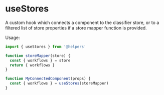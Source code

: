 # useStores
  
A custom hook which connects a component to the classifier store, or to a filtered list of store properties if a store  mapper function is provided.

Usage:
```js
import { useStores } from '@helpers'

function storeMapper(store) {
  const { workflows } = store
  return { workflows }
}

function MyConnectedComponent(props) {
  const { workflows } = useStores(storeMapper)
}
```
